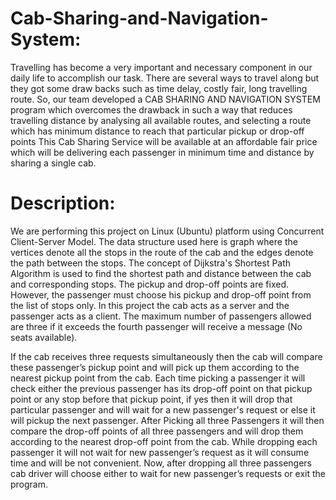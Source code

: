 # Cab-Sharing-and-Navigation-System:
Travelling has become a very important and necessary component in our daily life to accomplish our task. There are several ways to travel along but they got some draw backs such as time delay, costly fair, long travelling route. So, our team developed a CAB SHARING AND NAVIGATION SYSTEM program which overcomes the drawback in such a way that reduces travelling distance by analysing all available routes, and selecting a route which has minimum distance to reach that particular pickup or drop-off points This Cab Sharing Service will be available at an affordable fair price which will be delivering each passenger in minimum time and distance by sharing a single cab.
# Description: 
We are performing this project on Linux (Ubuntu) platform using Concurrent Client-Server Model. The data structure used here is graph where the vertices denote all the stops in the route of the cab and the edges denote the path between the stops. The concept of Dijkstra's Shortest Path Algorithm is used to find the shortest path and distance between the cab and corresponding stops. The pickup and drop-off points are fixed. However, the passenger must choose his pickup and drop-off point from the list of stops only. In this project the cab acts as a server and the passenger acts as a client. The maximum number of passengers allowed are three if it exceeds the fourth passenger will receive a message (No seats available).

If the cab receives three requests simultaneously then the cab will compare these passenger’s pickup point and will pick up them according to the nearest pickup point from the cab. Each time picking a passenger it will check either the previous passenger has its drop-off point on that pickup point or any stop before that pickup point, if yes then it will drop that particular passenger and will wait for a new passenger's request or else it will pickup the next passenger. After Picking all three Passengers it will then compare the drop-off points of all three passengers and will drop them according to the nearest drop-off point from the cab. While dropping each passenger it will not wait for new passenger’s request as it will consume time and will be not convenient. Now, after dropping all three passengers cab driver will choose either to wait for new passenger’s requests or exit the program.
